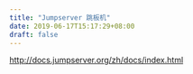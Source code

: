 ```yaml
---
title: "Jumpserver 跳板机"
date: 2019-06-17T15:17:29+08:00
draft: false
---
```


http://docs.jumpserver.org/zh/docs/index.html


